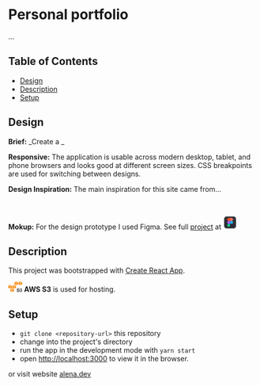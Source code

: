 # Personal portfolio
...
 
## Table of Contents

* [Design](#design)
* [Description](#description)
* [Setup](#setup)

## Design
  **Brief:** _Create a _
  
  **Responsive:** The application is usable across modern desktop, tablet, and phone browsers and looks good at different screen sizes. CSS breakpoints are used for switching between designs.
  
  **Design Inspiration:**
  The main inspiration for this site came from...
  
  <p align="center"><img src="" width="480"/></p>
  
  
  **Mokup:**
  For the design prototype I used Figma. See full [project](https://www.figma.com/file/JnUa51UPcYaqSIDbHqv1Ka/Resume-web?node-id=0%3A1) at <img src="https://raw.githubusercontent.com/mouseProgrammouse/readme/master/icons/figma-logo.png" width="28"/>


## Description
  
This project was bootstrapped with [Create React App](https://github.com/facebook/create-react-app).
 
 <img src="https://raw.githubusercontent.com/mouseProgrammouse/readme/master/icons/amazon-web-services.png" width="28"/> **AWS S3** is used for hosting.
 
## Setup

* `git clone <repository-url>` this repository
* change into the project's directory
* run the app in the development mode with `yarn start`
* open [http://localhost:3000](http://localhost:3000) to view it in the browser.

or visit website [alena.dev](https://alena.dev)
